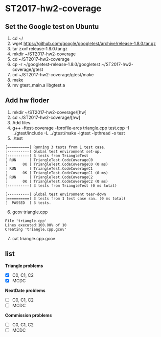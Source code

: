 # ST2017-hw2-coverage  
## Set the Google test on Ubuntu  
1. cd ~/  
2. wget https://github.com/google/googletest/archive/release-1.8.0.tar.gz  
3. tar zxvf release-1.8.0.tar.gz  
4. mkdir ~/ST2017-hw2-coverage  
5. cd ~/ST2017-hw2-coverage  
6. cp -r ~/googletest-release-1.8.0/googletest ~/ST2017-hw2-coverage/gtest  
7. cd ~/ST2017-hw2-coverage/gtest/make  
8. make  
9. mv gtest_main.a libgtest.a  

## Add hw floder
1. mkdir ~/ST2017-hw2-coverage/[hw]
2. cd ~/ST2017-hw2-coverage/[hw]
3. Add files
4. g++ -ftest-coverage -fprofile-arcs triangle.cpp test.cpp -I ../gtest/include -L ../gtest/make -lgtest -lpthread -o test
5. ./test
```
[==========] Running 3 tests from 1 test case.
[----------] Global test environment set-up.
[----------] 3 tests from TriangleTest
[ RUN      ] TriangleTest.CodeCoverageC0
[       OK ] TriangleTest.CodeCoverageC0 (0 ms)
[ RUN      ] TriangleTest.CodeCoverageC1
[       OK ] TriangleTest.CodeCoverageC1 (0 ms)
[ RUN      ] TriangleTest.CodeCoverageC2
[       OK ] TriangleTest.CodeCoverageC2 (0 ms)
[----------] 3 tests from TriangleTest (0 ms total)

[----------] Global test environment tear-down
[==========] 3 tests from 1 test case ran. (0 ms total)
[  PASSED  ] 3 tests.
```
6. gcov triangle.cpp
```
File 'triangle.cpp'
Lines executed:100.00% of 10
Creating 'triangle.cpp.gcov'
```
7. cat triangle.cpp.gcov


## list

**Triangle problems**  
 - [x] C0, C1, C2
 - [x] MCDC 

**NextDate problems**    
 - [ ] C0, C1, C2
 - [ ] MCDC 

**Commission problems**    
 - [ ] C0, C1, C2
 - [ ] MCDC 
